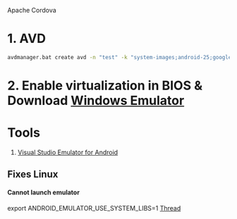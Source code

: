 Apache Cordova

# 1. AVD
```sh
avdmanager.bat create avd -n "test" -k "system-images;android-25;google_apis;x86"
```

# 2. Enable virtualization in BIOS & Download <a href="https://www.visualstudio.com/vs/msft-android-emulator/" target="_blank">Windows Emulator</a> 


# Tools
1. <a href="https://www.visualstudio.com/vs/msft-android-emulator/" target="_blank">Visual Studio Emulator for Android</a> 


## Fixes Linux
#### Cannot launch emulator
export ANDROID_EMULATOR_USE_SYSTEM_LIBS=1
<a href="https://stackoverflow.com/questions/35911302/cannot-launch-emulator-on-linux-ubuntu-15-10" target="_blank">Thread</a> 



